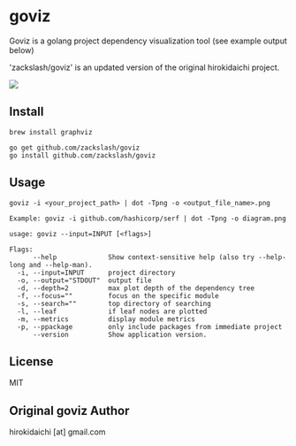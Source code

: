 goviz
=====

Goviz is a golang project dependency visualization tool (see example output below)

'zackslash/goviz' is an updated version of the original hirokidaichi project.

![](https://raw.githubusercontent.com/zackslash/goviz/master/images/own.png)


## Install

```
brew install graphviz
```

```
go get github.com/zackslash/goviz
go install github.com/zackslash/goviz
```

## Usage

```
goviz -i <your_project_path> | dot -Tpng -o <output_file_name>.png

Example: goviz -i github.com/hashicorp/serf | dot -Tpng -o diagram.png
```

```
usage: goviz --input=INPUT [<flags>]

Flags:
      --help             Show context-sensitive help (also try --help-long and --help-man).
  -i, --input=INPUT      project directory
  -o, --output="STDOUT"  output file
  -d, --depth=2          max plot depth of the dependency tree
  -f, --focus=""         focus on the specific module
  -s, --search=""        top directory of searching
  -l, --leaf             if leaf nodes are plotted
  -m, --metrics          display module metrics
  -p, --ppackage         only include packages from immediate project
      --version          Show application version.

```

## License

MIT

## Original goviz Author

hirokidaichi [at] gmail.com
